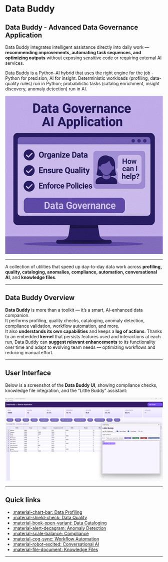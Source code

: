﻿# Data Buddy
## Data Buddy - Advanced Data Governance Application

Data Buddy integrates intelligent assistance directly into daily work — **recommending improvements, automating task sequences, and optimizing outputs** without exposing sensitive code or requiring external AI services.

Data Buddy is a Python–AI hybrid that uses the right engine for the job - Python for precision, AI for insight. Deterministic workloads (profiling, data-quality rules) run in Python; probabilistic tasks (catalog enrichment, insight discovery, anomaly detection) run in AI.

![AI Everyday Tasks](../_assets/ai-everyday.png)

---
A collection of utilities that speed up day-to-day data work across **profiling, quality, cataloging, anomalies, compliance, automation, conversational AI**, and **knowledge files**.

---

## Data Buddy Overview

**Data Buddy** is more than a toolkit — it’s a smart, AI-enhanced data companion.  
It performs profiling, quality checks, cataloging, anomaly detection, compliance validation, workflow automation, and more.  
It also **understands its own capabilities** and keeps a **log of actions**. Thanks to an embedded **kernel** that persists features used and interactions at each run, Data Buddy can **suggest relevant enhancements** to its functionality over time and adapt to evolving team needs — optimizing workflows and reducing manual effort.

---

## User Interface

Below is a screenshot of the **Data Buddy UI**, showing compliance checks, knowledge file integration, and the “Little Buddy” assistant:

![Data Buddy UI](../_assets/dbui.png)

---



## Quick links

- [:material-chart-bar: Data Profiling](data-profiling.md)
- [:material-shield-check: Data Quality](data-quality.md)
- [:material-book-open-variant: Data Cataloging](data-cataloging.md)
- [:material-alert-decagram: Anomaly Detection](anomaly-detection.md)
- [:material-scale-balance: Compliance](compliance.md)
- [:material-cog-sync: Workflow Automation](workflow-automation.md)
- [:material-robot-excited: Conversational AI](conversational-ai.md)
- [:material-file-document: Knowledge Files](knowledge-files.md)

---


